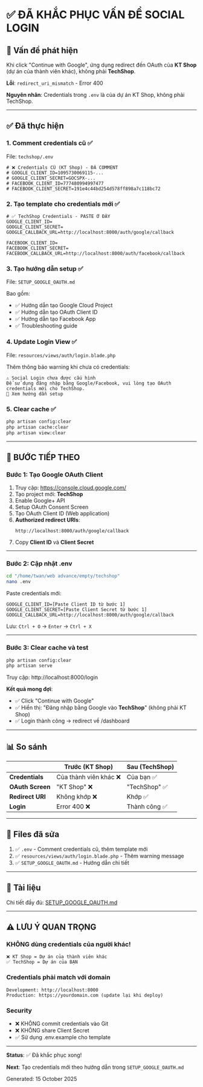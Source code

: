 # ✅ ĐÃ KHẮC PHỤC VẤN ĐỀ SOCIAL LOGIN

## 🚨 Vấn đề phát hiện

Khi click "Continue with Google", ứng dụng redirect đến OAuth của **KT Shop** (dự án của thành viên khác), không phải **TechShop**.

**Lỗi**: `redirect_uri_mismatch` - Error 400

**Nguyên nhân**: Credentials trong `.env` là của dự án KT Shop, không phải TechShop.

---

## ✅ Đã thực hiện

### 1. Comment credentials cũ ✅
File: `techshop/.env`

```env
# ❌ Credentials CŨ (KT Shop) - ĐÃ COMMENT
# GOOGLE_CLIENT_ID=1095730069115-...
# GOOGLE_CLIENT_SECRET=GOCSPX-...
# FACEBOOK_CLIENT_ID=777480994997477
# FACEBOOK_CLIENT_SECRET=191e4c44bd254d578ff898a7c118bc72
```

### 2. Tạo template cho credentials mới ✅
```env
# ✅ TechShop Credentials - PASTE Ở ĐÂY
GOOGLE_CLIENT_ID=
GOOGLE_CLIENT_SECRET=
GOOGLE_CALLBACK_URL=http://localhost:8000/auth/google/callback

FACEBOOK_CLIENT_ID=
FACEBOOK_CLIENT_SECRET=
FACEBOOK_CALLBACK_URL=http://localhost:8000/auth/facebook/callback
```

### 3. Tạo hướng dẫn setup ✅
File: `SETUP_GOOGLE_OAUTH.md`

Bao gồm:
- ✅ Hướng dẫn tạo Google Cloud Project
- ✅ Hướng dẫn tạo OAuth Client ID
- ✅ Hướng dẫn tạo Facebook App
- ✅ Troubleshooting guide

### 4. Update Login View ✅
File: `resources/views/auth/login.blade.php`

Thêm thông báo warning khi chưa có credentials:
```
⚠️ Social Login chưa được cấu hình
Để sử dụng đăng nhập bằng Google/Facebook, vui lòng tạo OAuth credentials mới cho TechShop.
📖 Xem hướng dẫn setup
```

### 5. Clear cache ✅
```bash
php artisan config:clear
php artisan cache:clear
php artisan view:clear
```

---

## 🎯 BƯỚC TIẾP THEO

### Bước 1: Tạo Google OAuth Client

1. Truy cập: https://console.cloud.google.com/
2. Tạo project mới: **TechShop**
3. Enable Google+ API
4. Setup OAuth Consent Screen
5. Tạo OAuth Client ID (Web application)
6. **Authorized redirect URIs**: 
   ```
   http://localhost:8000/auth/google/callback
   ```
7. Copy **Client ID** và **Client Secret**

---

### Bước 2: Cập nhật .env

```bash
cd "/home/twan/web advance/empty/techshop"
nano .env
```

Paste credentials mới:
```env
GOOGLE_CLIENT_ID=[Paste Client ID từ bước 1]
GOOGLE_CLIENT_SECRET=[Paste Client Secret từ bước 1]
GOOGLE_CALLBACK_URL=http://localhost:8000/auth/google/callback
```

Lưu: `Ctrl + O` → `Enter` → `Ctrl + X`

---

### Bước 3: Clear cache và test

```bash
php artisan config:clear
php artisan serve
```

Truy cập: http://localhost:8000/login

**Kết quả mong đợi**:
- ✅ Click "Continue with Google"
- ✅ Hiển thị: "Đăng nhập bằng Google vào **TechShop**" (không phải KT Shop)
- ✅ Login thành công → redirect về /dashboard

---

## 📊 So sánh

| | Trước (KT Shop) | Sau (TechShop) |
|---|---|---|
| **Credentials** | Của thành viên khác ❌ | Của bạn ✅ |
| **OAuth Screen** | "KT Shop" ❌ | "TechShop" ✅ |
| **Redirect URI** | Không khớp ❌ | Khớp ✅ |
| **Login** | Error 400 ❌ | Thành công ✅ |

---

## 📁 Files đã sửa

1. ✅ `.env` - Comment credentials cũ, thêm template mới
2. ✅ `resources/views/auth/login.blade.php` - Thêm warning message
3. ✅ `SETUP_GOOGLE_OAUTH.md` - Hướng dẫn chi tiết

---

## 📖 Tài liệu

Chi tiết đầy đủ: [SETUP_GOOGLE_OAUTH.md](SETUP_GOOGLE_OAUTH.md)

---

## ⚠️ LƯU Ý QUAN TRỌNG

### KHÔNG dùng credentials của người khác!
```
❌ KT Shop = Dự án của thành viên khác
✅ TechShop = Dự án của BẠN
```

### Credentials phải match với domain
```
Development: http://localhost:8000
Production: https://yourdomain.com (update lại khi deploy)
```

### Security
- ❌ KHÔNG commit credentials vào Git
- ❌ KHÔNG share Client Secret
- ✅ Sử dụng .env.example cho template

---

**Status**: ✅ Đã khắc phục xong!

**Next**: Tạo credentials mới theo hướng dẫn trong `SETUP_GOOGLE_OAUTH.md`

Generated: 15 October 2025

